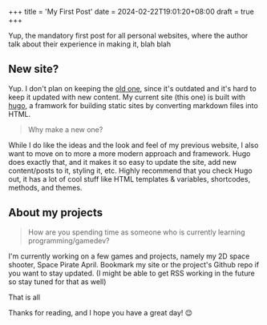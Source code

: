 +++
title = 'My First Post'
date = 2024-02-22T19:01:20+08:00
draft = true
+++

Yup, the mandatory first post for all personal websites, where the author talk about their experience in making it, blah blah

<!--more-->

## New site?
Yup. I don't plan on keeping the [old one](https://zakar98k.github.io/z-station), since it's outdated and it's hard to keep it updated with new content. My current site (this one) is built with [hugo](https://gohugo.io/), a framwork for building static sites by converting markdown files into HTML.

> Why make a new one?

While I do like the ideas and the look and feel of my previous website, I also want to move on to more a more modern approach and framework. Hugo does exactly that, and it makes it so easy to update the site, add new content/posts to it, styling it, etc. Highly recommend that you check Hugo out, it has a lot of cool stuff like HTML templates & variables, shortcodes, methods, and themes.


## About my projects
> How are you spending time as someone who is currently learning programming/gamedev?

I'm currently working on a few games and projects, namely my 2D space shooter, Space Pirate April. Bookmark my site or the project's Github repo if you want to stay updated. (I might be able to get RSS working in the future so stay tuned for that as well)

That is all

Thanks for reading, and I hope you have a great day! 😌
